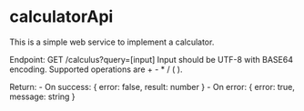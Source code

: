 # calculatorApi
This is a simple web service to implement a calculator.

Endpoint:
GET /calculus?query=[input]
Input should be UTF-8 with BASE64 encoding.
Supported operations are + - * / ( ).

Return:
    - On success:
      { error: false, result: number }
    - On error:
      { error: true, message: string }
